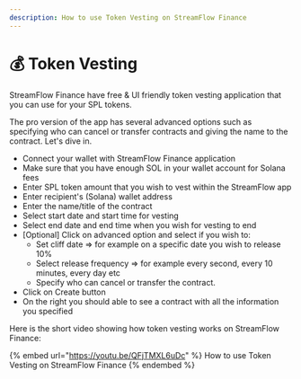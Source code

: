 ```yaml
---
description: How to use Token Vesting on StreamFlow Finance
---
```


# 💰 Token Vesting

StreamFlow Finance have free & UI friendly token vesting application that you can use for your SPL tokens.&#x20;

The pro version of the app has several advanced options such as specifying who can cancel or transfer contracts and giving the name to the contract. Let's dive in.

* Connect your wallet with StreamFlow Finance application
* Make sure that you have enough SOL in your wallet account for Solana fees
* Enter SPL token amount that you wish to vest within the StreamFlow app
* Enter recipient's (Solana) wallet address
* Enter the name/title of the contract
* Select start date and start time for vesting
* Select end date and end time when you wish for vesting to end
* \[Optional] Click on advanced option and select if you wish to:
  * Set cliff date => for example on a specific date you wish to release 10%
  * Select release frequency => for example every second, every 10 minutes, every day etc
  * Specify who can cancel or transfer the contract.&#x20;
* Click on Create button
* On the right you should able to see a contract with all the information you specified

Here is the short video showing how token vesting works on StreamFlow Finance:

{% embed url="https://youtu.be/QFjTMXL6uDc" %}
How to use Token Vesting on StreamFlow Finance
{% endembed %}
